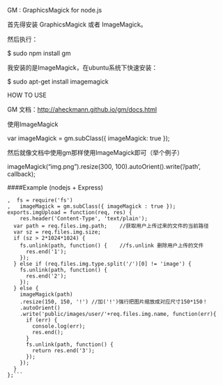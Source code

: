 GM : GraphicsMagick for node.js

首先得安装 GraphicsMagick 或者 ImageMagick。

然后执行：

$ sudo npm install gm

我安装的是ImageMagick，在ubuntu系统下快速安装：

$ sudo apt-get install imagemagick

HOW TO USE

GM 文档：http://aheckmann.github.io/gm/docs.html

使用ImageMagick

var imageMagick = gm.subClass({ imageMagick: true });

然后就像文档中使用gm那样使用ImageMagick即可（举个例子）

imageMagick(“img.png”).resize(300, 100).autoOrient().write(’/path’, callback);


####Example (nodejs + Express)

```var gm = require('gm')
,  fs = require('fs')
,	imageMagick = gm.subClass({ imageMagick : true });
exports.imgUpload = function(req, res) {
	res.header('Content-Type', 'text/plain');
  var path = req.files.img.path;	//获取用户上传过来的文件的当前路径
  var sz = req.files.img.size;
  if (sz > 2*1024*1024) {
    fs.unlink(path, function() {	//fs.unlink 删除用户上传的文件
      res.end('1');
    });
  } else if (req.files.img.type.split('/')[0] != 'image') {
    fs.unlink(path, function() {
      res.end('2');
    });
  } else {
    imageMagick(path)
    .resize(150, 150, '!') //加('!')强行把图片缩放成对应尺寸150*150！
    .autoOrient()
    .write('public/images/user/'+req.files.img.name, function(err){
      if (err) {
        console.log(err);
        res.end();
      }
      fs.unlink(path, function() {
        return res.end('3');
      });
    });
  }
};```